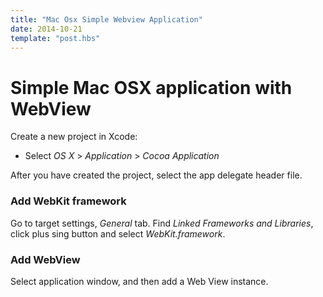 ```yaml
---
title: "Mac Osx Simple Webview Application"
date: 2014-10-21
template: "post.hbs"
---
```


# Simple Mac OSX application with WebView

Create a new project in Xcode: 
- Select _OS X_ > _Application_ > _Cocoa Application_

After you have created the project, select the app delegate header file.


### Add WebKit framework
Go to target settings, *General* tab. Find *Linked Frameworks and Libraries*, click plus sing button and select *WebKit.framework*.

### Add WebView
Select application window, and then add a Web View instance.